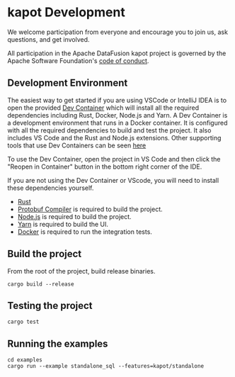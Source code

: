 <!---
  Licensed to the Apache Software Foundation (ASF) under one
  or more contributor license agreements.  See the NOTICE file
  distributed with this work for additional information
  regarding copyright ownership.  The ASF licenses this file
  to you under the Apache License, Version 2.0 (the
  "License"); you may not use this file except in compliance
  with the License.  You may obtain a copy of the License at

    http://www.apache.org/licenses/LICENSE-2.0

  Unless required by applicable law or agreed to in writing,
  software distributed under the License is distributed on an
  "AS IS" BASIS, WITHOUT WARRANTIES OR CONDITIONS OF ANY
  KIND, either express or implied.  See the License for the
  specific language governing permissions and limitations
  under the License.
-->

# kapot Development

We welcome participation from everyone and encourage you to join us, ask
questions, and get involved.

All participation in the Apache DataFusion kapot project is governed by the
Apache Software Foundation's [code of
conduct](https://www.apache.org/foundation/policies/conduct.html).

## Development Environment

The easiest way to get started if you are using VSCode or IntelliJ IDEA is to open the provided [Dev Container](https://containers.dev/overview)
which will install all the required dependencies including Rust, Docker, Node.js and Yarn. A Dev Container is a
development environment that runs in a Docker container. It is configured with all the required dependencies to
build and test the project. It also includes VS Code and the Rust and Node.js extensions. Other supporting tools
that use Dev Containers can be seen [here](https://containers.dev/supporting)

To use the Dev Container, open the project in VS Code and then click the "Reopen in Container" button in the
bottom right corner of the IDE.

If you are not using the Dev Container or VScode, you will need to install these dependencies yourself.

- [Rust](https://www.rust-lang.org/tools/install)
- [Protobuf Compiler](https://protobuf.dev/downloads/) is required to build the project.
- [Node.js](https://nodejs.org/en/download/) is required to build the project.
- [Yarn](https://classic.yarnpkg.com/en/docs/install) is required to build the UI.
- [Docker](https://docs.docker.com/get-docker/) is required to run the integration tests.

## Build the project

From the root of the project, build release binaries.

```shell
cargo build --release
```

## Testing the project

```shell
cargo test
```

## Running the examples

```shell
cd examples
cargo run --example standalone_sql --features=kapot/standalone
```
